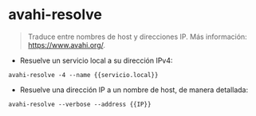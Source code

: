 # avahi-resolve

> Traduce entre nombres de host y direcciones IP.
> Más información: <https://www.avahi.org/>.

- Resuelve un servicio local a su dirección IPv4:

`avahi-resolve -4 --name {{servicio.local}}`

- Resuelve una dirección IP a un nombre de host, de manera detallada:

`avahi-resolve --verbose --address {{IP}}`
